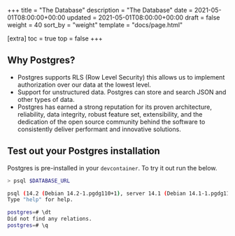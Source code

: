+++
title = "The Database"
description = "The Database"
date = 2021-05-01T08:00:00+00:00
updated = 2021-05-01T08:00:00+00:00
draft = false
weight = 40
sort_by = "weight"
template = "docs/page.html"

[extra]
toc = true
top = false
+++

## Why Postgres?

* Postgres supports RLS (Row Level Security) this allows us to implement authorization over our data at the lowest level.
* Support for unstructured data. Postgres can store and search JSON and other types of data.
* Postgres has earned a strong reputation for its proven architecture, reliability, data integrity, robust feature set, extensibility, and the dedication of the open source community behind the software to consistently deliver performant and innovative solutions.

## Test out your Postgres installation

Postgres is pre-installed in your `devcontainer`. To try it out run the below.

```sh
> psql $DATABASE_URL

psql (14.2 (Debian 14.2-1.pgdg110+1), server 14.1 (Debian 14.1-1.pgdg110+1))
Type "help" for help.

postgres=# \dt
Did not find any relations.
postgres=# \q
```